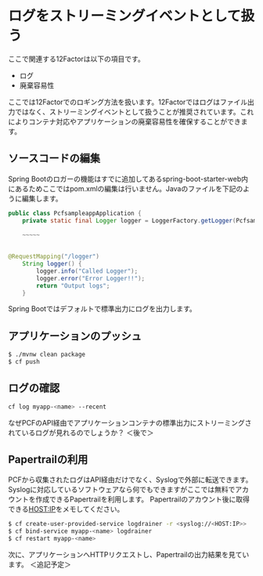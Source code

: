 # ログをストリーミングイベントとして扱う
ここで関連する12Factorは以下の項目です。
* ログ
* 廃棄容易性

ここでは12Factorでのロギング方法を扱います。12Factorではログはファイル出力ではなく、ストリーミングイベントとして扱うことが推奨されています。これによりコンテナ対応やアプリケーションの廃棄容易性を確保することができます。

## ソースコードの編集
Spring Bootのロガーの機能はすでに追加してあるspring-boot-starter-web内にあるためここではpom.xmlの編集は行いません。Javaのファイルを下記のように編集します。
```java
public class PcfsampleappApplication {
	private static final Logger logger = LoggerFactory.getLogger(PcfsampleappApplication.class);
	
	~~~~~
	
```

```java
@RequestMapping("/logger")
	String logger() {
		logger.info("Called Logger");
		logger.error("Error Logger!!");
		return "Output logs";
	}
```
Spring Bootではデフォルトで標準出力にログを出力します。

## アプリケーションのプッシュ
```bash
$ ./mvnw clean package
$ cf push
```

## ログの確認
```bash
cf log myapp-<name> --recent
```
なぜPCFのAPI経由でアプリケーションコンテナの標準出力にストリーミングされているログが見れるのでしょうか？
＜後で＞

## Papertrailの利用
PCFから収集されたログはAPI経由だけでなく、Syslogで外部に転送できます。Syslogに対応しているソフトウェアなら何でもできますがここでは無料でアカウントを作成できるPapertrailを利用します。
Papertrailのアカウント後に取得できる<HOST:IP>をメモしてください。
```bash
$ cf create-user-provided-service logdrainer -r <syslog://<HOST:IP>>
$ cf bind-service myapp-<name> logdrainer
$ cf restart myapp-<name>
```

次に、アプリケーションへHTTPリクエストし、Papertrailの出力結果を見ています。
＜追記予定＞
